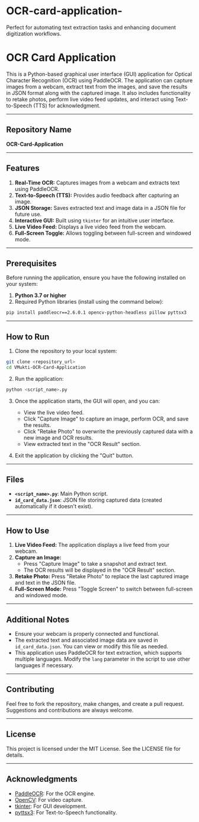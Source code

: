 # OCR-card-application-
Perfect for automating text extraction tasks and enhancing document digitization workflows.


# OCR Card Application

This is a Python-based graphical user interface (GUI) application for Optical Character Recognition (OCR) using PaddleOCR. The application can capture images from a webcam, extract text from the images, and save the results in JSON format along with the captured image. It also includes functionality to retake photos, perform live video feed updates, and interact using Text-to-Speech (TTS) for acknowledgment.

---

## Repository Name

**OCR-Card-Application**

---

## Features

1. **Real-Time OCR:** Captures images from a webcam and extracts text using PaddleOCR.
2. **Text-to-Speech (TTS):** Provides audio feedback after capturing an image.
3. **JSON Storage:** Saves extracted text and image data in a JSON file for future use.
4. **Interactive GUI:** Built using `tkinter` for an intuitive user interface.
5. **Live Video Feed:** Displays a live video feed from the webcam.
6. **Full-Screen Toggle:** Allows toggling between full-screen and windowed mode.

---

## Prerequisites

Before running the application, ensure you have the following installed on your system:

1. **Python 3.7 or higher**
2. Required Python libraries (install using the command below):

```bash
pip install paddleocr==2.6.0.1 opencv-python-headless pillow pyttsx3
```

---

## How to Run

1. Clone the repository to your local system:

```bash
git clone <repository_url>
cd VMukti-OCR-Card-Application
```

2. Run the application:

```bash
python <script_name>.py
```

3. Once the application starts, the GUI will open, and you can:
   - View the live video feed.
   - Click "Capture Image" to capture an image, perform OCR, and save the results.
   - Click "Retake Photo" to overwrite the previously captured data with a new image and OCR results.
   - View extracted text in the "OCR Result" section.

4. Exit the application by clicking the "Quit" button.

---

## Files

- **`<script_name>.py`**: Main Python script.
- **`id_card_data.json`**: JSON file storing captured data (created automatically if it doesn't exist).

---

## How to Use

1. **Live Video Feed:** The application displays a live feed from your webcam.
2. **Capture an Image:**
   - Press "Capture Image" to take a snapshot and extract text.
   - The OCR results will be displayed in the "OCR Result" section.
3. **Retake Photo:** Press "Retake Photo" to replace the last captured image and text in the JSON file.
4. **Full-Screen Mode:** Press "Toggle Screen" to switch between full-screen and windowed mode.

---

## Additional Notes

- Ensure your webcam is properly connected and functional.
- The extracted text and associated image data are saved in `id_card_data.json`. You can view or modify this file as needed.
- This application uses PaddleOCR for text extraction, which supports multiple languages. Modify the `lang` parameter in the script to use other languages if necessary.

---

## Contributing

Feel free to fork the repository, make changes, and create a pull request. Suggestions and contributions are always welcome.

---

## License

This project is licensed under the MIT License. See the LICENSE file for details.

---

## Acknowledgments

- [PaddleOCR](https://github.com/PaddlePaddle/PaddleOCR): For the OCR engine.
- [OpenCV](https://opencv.org/): For video capture.
- [tkinter](https://docs.python.org/3/library/tkinter.html): For GUI development.
- [pyttsx3](https://pyttsx3.readthedocs.io/): For Text-to-Speech functionality.
